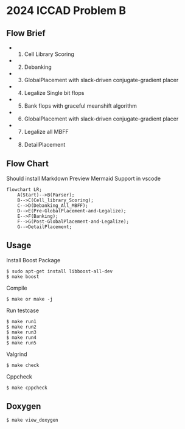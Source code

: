 # 2024 ICCAD Problem B

## Flow Brief
*   1. Cell Library Scoring
*   2. Debanking
*   3. GlobalPlacement with slack-driven conjugate-gradient placer
*   4. Legalize Single bit flops
*   5. Bank flops with graceful meanshift algorithm
*   6. GlobalPlacement with slack-driven conjugate-gradient placer
*   7. Legalize all MBFF
*   8. DetailPlacement

## Flow Chart
Should install Markdown Preview Mermaid Support in vscode

```mermaid
flowchart LR;
    A(Start)-->B(Parser);
    B-->C(Cell_library_Scoring);
    C-->D(Debanking_All_MBFF);
    D-->E(Pre-GlobalPlacement-and-Legalize);
    E-->F(Banking);
    F-->G(Post-GlobalPlacement-and-Legalize);
    G-->DetailPlacement;
```

## Usage
Install Boost Package
```
$ sudo apt-get install libboost-all-dev
$ make boost
```

Compile
```
$ make or make -j
```

Run testcase
```
$ make run1
$ make run2
$ make run3
$ make run4
$ make run5
```

Valgrind
```
$ make check
```

Cppcheck
```
$ make cppcheck
```

## Doxygen
```
$ make view_doxygen
```
